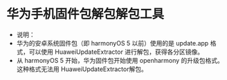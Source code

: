 # 华为手机固件包解包解包工具<a name="ZH-CN_TOPIC_0000001101934690"></a>
-  说明：<a name="section191mcpsimp"></a>
-  华为的安卓系统固件包（即 harmonyOS 5 以前）使用的是 update.app 格式，可以使用 HuaweiUpdateExtractor 进行解包，获得各分区镜像。
-  从 harmonyOS 5 开始，华为固件包开始使用 openharmony 的升级包格式。这种格式无法用 HuaweiUpdateExtractor解包。
